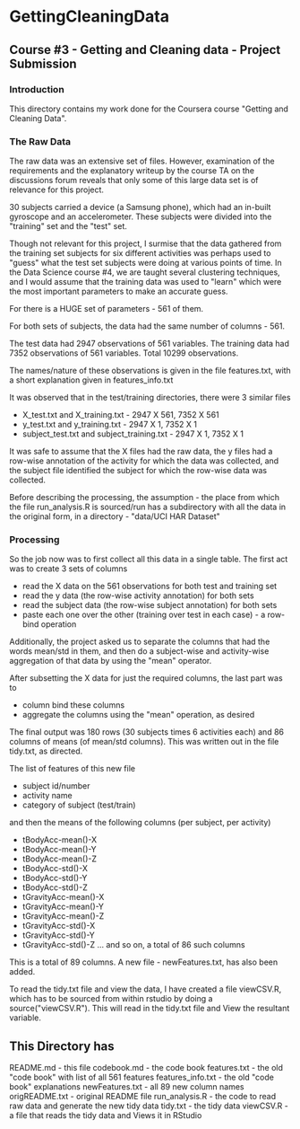 GettingCleaningData
===================

Course #3 - Getting and Cleaning data - Project Submission
----------------------------------------------------------

### Introduction
This directory contains my work done for the Coursera course "Getting and Cleaning Data".

### The Raw Data
The raw data was an extensive set of files. However, examination of the requirements and the explanatory writeup by the course TA on the discussions forum reveals that only some of this large data set is of relevance for this project.

30 subjects carried a device (a Samsung phone), which had an in-built gyroscope and an accelerometer. These subjects were divided into the "training" set and the "test" set.

Though not relevant for this project, I surmise that the data gathered from the training set subjects for six different activities was perhaps used to "guess" what the test set subjects were doing at various points of time. In the Data Science course #4, we are taught several clustering techniques, and I would assume that the training data was used to "learn" which were the most important parameters to make an accurate guess.

For there is a HUGE set of parameters - 561 of them.

For both sets of subjects, the data had the same number of columns - 561.

The test data had 2947 observations of 561 variables.
The training data had 7352 observations of 561 variables.
Total 10299 observations.

The names/nature of these observations is given in the file features.txt, with a short explanation given in features_info.txt

It was observed that in the test/training directories, there were 3 similar files
- X_test.txt and X_training.txt - 2947 X 561, 7352 X 561
- y_test.txt and y_training.txt - 2947 X 1, 7352 X 1
- subject_test.txt and subject_training.txt - 2947 X 1, 7352 X 1

It was safe to assume that the X files had the raw data, the y files had a row-wise annotation of the activity for which the data was collected, and the subject file identified the subject for which the row-wise data was collected.

Before describing the processing, the assumption - the place from which the file run_analysis.R is sourced/run has a subdirectory with all the data in the original form, in a directory - "data/UCI HAR Dataset"

### Processing
So the job now was to first collect all this data in a single table. The first act was to create 3 sets of columns
- read the X data on the 561 observations for both test and training set
- read the y data (the row-wise activity annotation) for both sets
- read the subject data (the row-wise subject annotation) for both sets
- paste each one over the other (training over test in each case) - a row-bind operation

Additionally, the project asked us to separate the columns that had the words mean/std in them, and then do a subject-wise and activity-wise aggregation of that data by using the "mean" operator.

After subsetting the X data for just the required columns, the last part was to
- column bind these columns
- aggregate the columns using the "mean" operation, as desired

The final output was 180 rows (30 subjects times 6 activities each) and 86 columns of means (of mean/std columns). This was written out in the file tidy.txt, as directed.

The list of features of this new file
- subject id/number
- activity name
- category of subject (test/train)

and then the means of the following columns (per subject, per activity)
- tBodyAcc-mean()-X
- tBodyAcc-mean()-Y
- tBodyAcc-mean()-Z
- tBodyAcc-std()-X
- tBodyAcc-std()-Y
- tBodyAcc-std()-Z
- tGravityAcc-mean()-X
- tGravityAcc-mean()-Y
- tGravityAcc-mean()-Z
- tGravityAcc-std()-X
- tGravityAcc-std()-Y
- tGravityAcc-std()-Z
... and so on, a total of 86 such columns

This is a total of 89 columns. 
A new file - newFeatures.txt, has also been added.


To read the tidy.txt file and view the data, I have created a file viewCSV.R, which has to be sourced from within rstudio by doing a source("viewCSV.R"). This will read in the tidy.txt file and View the resultant variable.

This Directory has
------------------

README.md - this file
codebook.md - the code book
features.txt - the old "code book" with list of all 561 features
features_info.txt - the old "code book" explanations
newFeatures.txt - all 89 new column names
origREADME.txt - original README file
run_analysis.R - the code to read raw data and generate the new tidy data
tidy.txt - the tidy data
viewCSV.R - a file that reads the tidy data and Views it in RStudio
